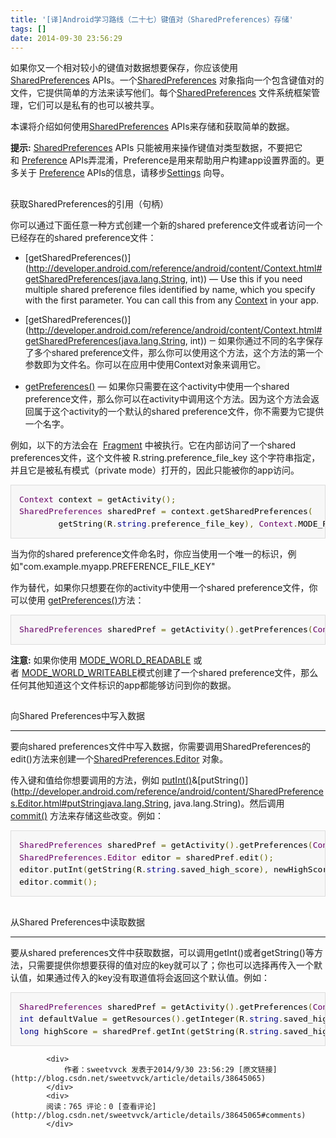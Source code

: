 ```yaml
---
title: '[译]Android学习路线（二十七）键值对（SharedPreferences）存储'
tags: []
date: 2014-09-30 23:56:29
---
```


如果你又一个相对较小的键&#20540;对数据想要保存，你应该使用[SharedPreferences](http://developer.android.com/reference/android/content/SharedPreferences.html)&nbsp;APIs。一个[SharedPreferences](http://developer.android.com/reference/android/content/SharedPreferences.html)&nbsp;对象指向一个包含键&#20540;对的文件，它提供简单的方法来读写他们。每个[SharedPreferences](http://developer.android.com/reference/android/content/SharedPreferences.html)&nbsp;文件系统框架管理，它们可以是私有的也可以被共享。

本课将介绍如何使用[SharedPreferences](http://developer.android.com/reference/android/content/SharedPreferences.html)&nbsp;APIs来存储和获取简单的数据。

**提示:**&nbsp;[SharedPreferences](http://developer.android.com/reference/android/content/SharedPreferences.html)&nbsp;APIs
 只能被用来操作键&#20540;对类型数据，不要把它和&nbsp;[Preference](http://developer.android.com/reference/android/preference/Preference.html)&nbsp;APIs弄混淆，Preference是用来帮助用户构建app设置界面的。更多关于&nbsp;[Preference](http://developer.android.com/reference/android/preference/Preference.html)&nbsp;APIs的信息，请移步[Settings](http://developer.android.com/guide/topics/ui/settings.html)&nbsp;向导。

##
获取SharedPreferences的引用（句柄）

你可以通过下面任意一种方式创建一个新的shared preference文件或者访问一个已经存在的shared preference文件：

*   [getSharedPreferences()](http://developer.android.com/reference/android/content/Context.html#getSharedPreferences(java.lang.String, int))&nbsp;—
 Use this if you need multiple shared preference files identified by name, which you specify with the first parameter. You can call this from any&nbsp;[Context](http://developer.android.com/reference/android/content/Context.html)&nbsp;in
 your app.
*   [getSharedPreferences()](http://developer.android.com/reference/android/content/Context.html#getSharedPreferences(java.lang.String, int))<span style="color:rgb(34,34,34); font-family:Roboto,sans-serif; font-size:14px; line-height:19px; background-color:rgb(249,249,249)">&nbsp;—
 如果你通过不同的名字保存了多个shared preference文件，那么你可以使用这个方法，这个方法的第一个参数即为文件名。你可以在应用中使用Context对象来调用它。</span>

*   [getPreferences()](http://developer.android.com/reference/android/app/Activity.html#getPreferences(int))&nbsp;—
 如果你只需要在这个activity中使用一个shared preference文件，那么你可以在activity中调用这个方法。因为这个方法会返回属于这个activity的一个默认的shared preference文件，你不需要为它提供一个名字。

例如，以下的方法会在 &nbsp;[Fragment](http://developer.android.com/reference/android/app/Fragment.html)&nbsp;中被执行。它在内部访问了一个shared
 preferences文件，这个文件被&nbsp;R.string.preference_file_key&nbsp;这个字符串指定，并且它是被私有模式（private mode）打开的，因此只能被你的app访问。

<pre class="prettyprint" style="font-size:13px; margin-top:0px; margin-bottom:1em; color:rgb(0,102,0); line-height:1.5; padding:1em; overflow:auto; border:1px solid rgb(221,221,221); background:rgb(247,247,247)"><span class="typ" style="color:rgb(102,0,102)">Context</span><span class="pln" style="color:rgb(0,0,0)"> context </span><span class="pun" style="color:rgb(102,102,0)">=</span><span class="pln" style="color:rgb(0,0,0)"> getActivity</span><span class="pun" style="color:rgb(102,102,0)">();</span><span class="pln" style="color:rgb(0,0,0)">
</span><span class="typ" style="color:rgb(102,0,102)">SharedPreferences</span><span class="pln" style="color:rgb(0,0,0)"> sharedPref </span><span class="pun" style="color:rgb(102,102,0)">=</span><span class="pln" style="color:rgb(0,0,0)"> context</span><span class="pun" style="color:rgb(102,102,0)">.</span><span class="pln" style="color:rgb(0,0,0)">getSharedPreferences</span><span class="pun" style="color:rgb(102,102,0)">(</span><span class="pln" style="color:rgb(0,0,0)">
&nbsp; &nbsp; &nbsp; &nbsp; getString</span><span class="pun" style="color:rgb(102,102,0)">(</span><span class="pln" style="color:rgb(0,0,0)">R</span><span class="pun" style="color:rgb(102,102,0)">.</span><span class="kwd" style="color:rgb(0,0,136)">string</span><span class="pun" style="color:rgb(102,102,0)">.</span><span class="pln" style="color:rgb(0,0,0)">preference_file_key</span><span class="pun" style="color:rgb(102,102,0)">),</span><span class="pln" style="color:rgb(0,0,0)"> </span><span class="typ" style="color:rgb(102,0,102)">Context</span><span class="pun" style="color:rgb(102,102,0)">.</span><span class="pln" style="color:rgb(0,0,0)">MODE_PRIVATE</span><span class="pun" style="color:rgb(102,102,0)">);</span></pre>

当为你的shared preference文件命名时，你应当使用一个唯一的标识，例如&quot;com.example.myapp.PREFERENCE_FILE_KEY&quot;

作为替代，如果你只想要在你的activity中使用一个shared preference文件，你可以使用&nbsp;[getPreferences()](http://developer.android.com/reference/android/app/Activity.html#getPreferences(int))方法：

<pre class="prettyprint" style="font-size:13px; margin-top:0px; margin-bottom:1em; color:rgb(0,102,0); line-height:1.5; padding:1em; overflow:auto; border:1px solid rgb(221,221,221); background:rgb(247,247,247)"><span class="typ" style="color:rgb(102,0,102)">SharedPreferences</span><span class="pln" style="color:rgb(0,0,0)"> sharedPref </span><span class="pun" style="color:rgb(102,102,0)">=</span><span class="pln" style="color:rgb(0,0,0)"> getActivity</span><span class="pun" style="color:rgb(102,102,0)">().</span><span class="pln" style="color:rgb(0,0,0)">getPreferences</span><span class="pun" style="color:rgb(102,102,0)">(</span><span class="typ" style="color:rgb(102,0,102)">Context</span><span class="pun" style="color:rgb(102,102,0)">.</span><span class="pln" style="color:rgb(0,0,0)">MODE_PRIVATE</span><span class="pun" style="color:rgb(102,102,0)">);</span></pre>

**注意:**&nbsp;如果你使用&nbsp;[MODE_WORLD_READABLE](http://developer.android.com/reference/android/content/Context.html#MODE_WORLD_READABLE)&nbsp;或者&nbsp;[MODE_WORLD_WRITEABLE](http://developer.android.com/reference/android/content/Context.html#MODE_WORLD_WRITEABLE)模式创建了一个shared
 preference文件，那么任何其他知道这个文件标识的app都能够访问到你的数据。

##
向Shared Preferences中写入数据

* * *

要向shared preferences文件中写入数据，你需要调用SharedPreferences的edit()方法来创建一个[SharedPreferences.Editor](http://developer.android.com/reference/android/content/SharedPreferences.Editor.html)&nbsp;对象。

传入键和&#20540;给你想要调用的方法，例如&nbsp;[putInt()](http://developer.android.com/reference/android/content/SharedPreferences.Editor.html#putInt)&[putString()](http://developer.android.com/reference/android/content/SharedPreferences.Editor.html#putStringjava.lang.String, java.lang.String)。然后调用[commit()](http://developer.android.com/reference/android/content/SharedPreferences.Editor.html#commit())&nbsp;方法来存储这些改变。例如：

<pre class="prettyprint" style="font-size:13px; margin-top:0px; margin-bottom:1em; color:rgb(0,102,0); line-height:1.5; padding:1em; overflow:auto; border:1px solid rgb(221,221,221); background:rgb(247,247,247)"><span class="typ" style="color:rgb(102,0,102)">SharedPreferences</span><span class="pln" style="color:rgb(0,0,0)"> sharedPref </span><span class="pun" style="color:rgb(102,102,0)">=</span><span class="pln" style="color:rgb(0,0,0)"> getActivity</span><span class="pun" style="color:rgb(102,102,0)">().</span><span class="pln" style="color:rgb(0,0,0)">getPreferences</span><span class="pun" style="color:rgb(102,102,0)">(</span><span class="typ" style="color:rgb(102,0,102)">Context</span><span class="pun" style="color:rgb(102,102,0)">.</span><span class="pln" style="color:rgb(0,0,0)">MODE_PRIVATE</span><span class="pun" style="color:rgb(102,102,0)">);</span><span class="pln" style="color:rgb(0,0,0)">
</span><span class="typ" style="color:rgb(102,0,102)">SharedPreferences</span><span class="pun" style="color:rgb(102,102,0)">.</span><span class="typ" style="color:rgb(102,0,102)">Editor</span><span class="pln" style="color:rgb(0,0,0)"> editor </span><span class="pun" style="color:rgb(102,102,0)">=</span><span class="pln" style="color:rgb(0,0,0)"> sharedPref</span><span class="pun" style="color:rgb(102,102,0)">.</span><span class="pln" style="color:rgb(0,0,0)">edit</span><span class="pun" style="color:rgb(102,102,0)">();</span><span class="pln" style="color:rgb(0,0,0)">
editor</span><span class="pun" style="color:rgb(102,102,0)">.</span><span class="pln" style="color:rgb(0,0,0)">putInt</span><span class="pun" style="color:rgb(102,102,0)">(</span><span class="pln" style="color:rgb(0,0,0)">getString</span><span class="pun" style="color:rgb(102,102,0)">(</span><span class="pln" style="color:rgb(0,0,0)">R</span><span class="pun" style="color:rgb(102,102,0)">.</span><span class="kwd" style="color:rgb(0,0,136)">string</span><span class="pun" style="color:rgb(102,102,0)">.</span><span class="pln" style="color:rgb(0,0,0)">saved_high_score</span><span class="pun" style="color:rgb(102,102,0)">),</span><span class="pln" style="color:rgb(0,0,0)"> newHighScore</span><span class="pun" style="color:rgb(102,102,0)">);</span><span class="pln" style="color:rgb(0,0,0)">
editor</span><span class="pun" style="color:rgb(102,102,0)">.</span><span class="pln" style="color:rgb(0,0,0)">commit</span><span class="pun" style="color:rgb(102,102,0)">();</span></pre>

##
从Shared Preferences中读取数据

* * *

要从shared preferences文件中获取数据，可以调用getInt()或者getString()等方法，只需要提供你想要获得的&#20540;对应的key就可以了；你也可以选择再传入一个默认&#20540;，如果通过传入的key没有取道&#20540;将会返回这个默认&#20540;。例如：

<pre class="prettyprint" style="font-size:13px; margin-top:0px; margin-bottom:1em; color:rgb(0,102,0); line-height:1.5; padding:1em; overflow:auto; border:1px solid rgb(221,221,221); background:rgb(247,247,247)"><span class="typ" style="color:rgb(102,0,102)">SharedPreferences</span><span class="pln" style="color:rgb(0,0,0)"> sharedPref </span><span class="pun" style="color:rgb(102,102,0)">=</span><span class="pln" style="color:rgb(0,0,0)"> getActivity</span><span class="pun" style="color:rgb(102,102,0)">().</span><span class="pln" style="color:rgb(0,0,0)">getPreferences</span><span class="pun" style="color:rgb(102,102,0)">(</span><span class="typ" style="color:rgb(102,0,102)">Context</span><span class="pun" style="color:rgb(102,102,0)">.</span><span class="pln" style="color:rgb(0,0,0)">MODE_PRIVATE</span><span class="pun" style="color:rgb(102,102,0)">);</span><span class="pln" style="color:rgb(0,0,0)">
</span><span class="kwd" style="color:rgb(0,0,136)">int</span><span class="pln" style="color:rgb(0,0,0)"> defaultValue </span><span class="pun" style="color:rgb(102,102,0)">=</span><span class="pln" style="color:rgb(0,0,0)"> getResources</span><span class="pun" style="color:rgb(102,102,0)">().</span><span class="pln" style="color:rgb(0,0,0)">getInteger</span><span class="pun" style="color:rgb(102,102,0)">(</span><span class="pln" style="color:rgb(0,0,0)">R</span><span class="pun" style="color:rgb(102,102,0)">.</span><span class="kwd" style="color:rgb(0,0,136)">string</span><span class="pun" style="color:rgb(102,102,0)">.</span><span class="pln" style="color:rgb(0,0,0)">saved_high_score_default</span><span class="pun" style="color:rgb(102,102,0)">);</span><span class="pln" style="color:rgb(0,0,0)">
</span><span class="kwd" style="color:rgb(0,0,136)">long</span><span class="pln" style="color:rgb(0,0,0)"> highScore </span><span class="pun" style="color:rgb(102,102,0)">=</span><span class="pln" style="color:rgb(0,0,0)"> sharedPref</span><span class="pun" style="color:rgb(102,102,0)">.</span><span class="pln" style="color:rgb(0,0,0)">getInt</span><span class="pun" style="color:rgb(102,102,0)">(</span><span class="pln" style="color:rgb(0,0,0)">getString</span><span class="pun" style="color:rgb(102,102,0)">(</span><span class="pln" style="color:rgb(0,0,0)">R</span><span class="pun" style="color:rgb(102,102,0)">.</span><span class="kwd" style="color:rgb(0,0,136)">string</span><span class="pun" style="color:rgb(102,102,0)">.</span><span class="pln" style="color:rgb(0,0,0)">saved_high_score</span><span class="pun" style="color:rgb(102,102,0)">),</span><span class="pln" style="color:rgb(0,0,0)"> defaultValue</span><span class="pun" style="color:rgb(102,102,0)">);</span></pre>

            <div>
                作者：sweetvvck 发表于2014/9/30 23:56:29 [原文链接](http://blog.csdn.net/sweetvvck/article/details/38645065)
            </div>
            <div>
            阅读：765 评论：0 [查看评论](http://blog.csdn.net/sweetvvck/article/details/38645065#comments)
            </div>
